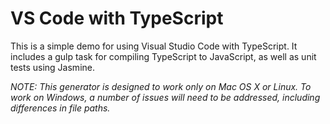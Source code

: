 # VS Code with TypeScript

This is a simple demo for using Visual Studio Code with TypeScript.
It includes a gulp task for compiling TypeScript to JavaScript,
as well as unit tests using Jasmine.

*NOTE: This generator is designed to work only on Mac OS X or Linux. To work on Windows, a number of issues will need to be addressed, including differences in file paths.*

